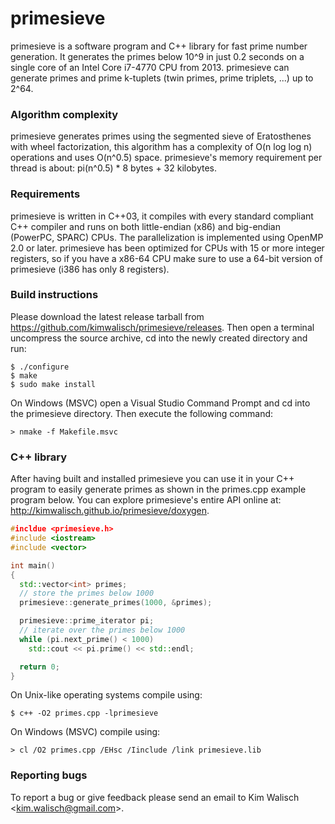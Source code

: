 primesieve
========
primesieve is a software program and C++ library for fast prime number
generation. It generates the primes below 10^9 in just 0.2 seconds on
a single core of an Intel Core i7-4770 CPU from 2013. primesieve can
generate primes and prime k-tuplets (twin primes, prime triplets, ...)
up to 2^64.

### Algorithm complexity
primesieve generates primes using the segmented sieve of Eratosthenes
with wheel factorization, this algorithm has a complexity of
O(n log log n) operations and uses O(n^0.5) space. primesieve's memory
requirement per thread is about: pi(n^0.5) * 8 bytes + 32 kilobytes.

### Requirements
primesieve is written in C++03, it compiles with every standard
compliant C++ compiler and runs on both little-endian (x86) and
big-endian (PowerPC, SPARC) CPUs. The parallelization is implemented
using OpenMP 2.0 or later. primesieve has been optimized for CPUs with
15 or more integer registers, so if you have a x86-64 CPU make sure to
use a 64-bit version of primesieve (i386 has only 8 registers).

### Build instructions
Please download the latest release tarball from
https://github.com/kimwalisch/primesieve/releases. Then open a
terminal uncompress the source archive, cd into the newly created
directory and run:
```
$ ./configure
$ make
$ sudo make install
```
On Windows (MSVC) open a Visual Studio Command Prompt and cd into the
primesieve directory. Then execute the following command:
```
> nmake -f Makefile.msvc
```

### C++ library
After having built and installed primesieve you can use it in your C++
program to easily generate primes as shown in the primes.cpp example
program below. You can explore primesieve's entire API online at:
http://kimwalisch.github.io/primesieve/doxygen.

```C++
#incldue <primesieve.h>
#include <iostream>
#include <vector>

int main()
{
  std::vector<int> primes;
  // store the primes below 1000
  primesieve::generate_primes(1000, &primes);

  primesieve::prime_iterator pi;
  // iterate over the primes below 1000
  while (pi.next_prime() < 1000)
    std::cout << pi.prime() << std::endl;

  return 0;
}
```

On Unix-like operating systems compile using:
```
$ c++ -O2 primes.cpp -lprimesieve
```

On Windows (MSVC) compile using:
```
> cl /O2 primes.cpp /EHsc /Iinclude /link primesieve.lib
```

### Reporting bugs
To report a bug or give feedback please send an email to Kim Walisch
<<kim.walisch@gmail.com>>.
